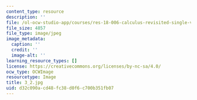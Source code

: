 ```yaml
---
content_type: resource
description: ''
file: /ol-ocw-studio-app/courses/res-18-006-calculus-revisited-single-variable-calculus-fall-2010/d32c090acd48fc38d0f6c700b351fb07_3_2.jpg
file_size: 4857
file_type: image/jpeg
image_metadata:
  caption: ''
  credit: ''
  image-alt: ''
learning_resource_types: []
license: https://creativecommons.org/licenses/by-nc-sa/4.0/
ocw_type: OCWImage
resourcetype: Image
title: 3_2.jpg
uid: d32c090a-cd48-fc38-d0f6-c700b351fb07
---
```

